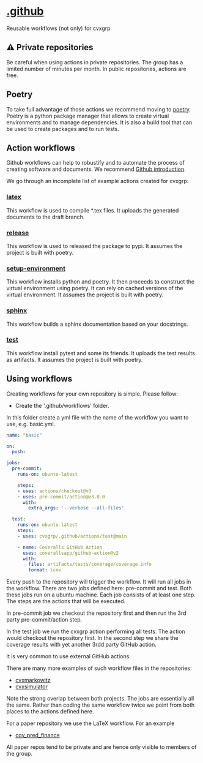 # [.github](https://docs.github.com/en/actions/using-workflows/creating-starter-workflows-for-your-organization#creating-a-starter-workflow)

Reusable workflows (not only) for cvxgrp

## :warning: Private repositories

Be careful when using actions in private repositories.
The group has a limited number of minutes per month.
In public repositories, actions are free.

## Poetry

To take full advantage of those actions we recommend moving to [poetry](https://python-poetry.org/).
Poetry is a python package manager that allows to create
virtual environments and to manage dependencies.
It is also a build tool that can be used to create packages and to run tests.

## Action workflows

Github workflows can help to robustify and to automate
the process of creating software and documents.
We recommend [Github introduction](https://docs.github.com/actions).

We go through an incomplete list of example actions created for cvxgrp:

### [latex](https://github.com/cvxgrp/.github/blob/main/actions/latex/action.yml)

This workflow is used to compile *.tex files.
It uploads the generated documents to the draft branch.

### [release](https://github.com/cvxgrp/.github/blob/main/actions/release/action.yml)

This workflow is used to released the package to pypi.
It assumes the project is built with poetry.

### [setup-environment](https://github.com/cvxgrp/.github/blob/main/actions/setup-environment/action.yml)

This workflow installs python and poetry.
It then proceeds to construct the virtual environment using poetry.
It can rely on cached versions of the virtual environment.
It assumes the project is built with poetry.

### [sphinx](https://github.com/cvxgrp/.github/blob/main/actions/sphinx/action.yml)

This workflow builds a sphinx documentation based on your docstrings.

### [test](https://github.com/cvxgrp/.github/blob/main/actions/test/action.yml)

This workflow install pytest and some its friends.
It uploads the test results as artifacts.
It assumes the project is built with poetry.

## Using workflows

Creating workflows for your own repository is simple.
Please follow:

- Create the '.github/workflows' folder.

In this folder create a yml file with the name of the workflow
you want to use, e.g. basic.yml.

```yaml
name: "basic"

on:
  push:

jobs:
  pre-commit:
    runs-on: ubuntu-latest

    steps:
    - uses: actions/checkout@v3
    - uses: pre-commit/action@v3.0.0
      with:
        extra_args: '--verbose --all-files'

  test:
    runs-on: ubuntu-latest
    steps:
    - uses: cvxgrp/.github/actions/test@main

    - name: Coveralls GitHub Action
      uses: coverallsapp/github-action@v2
      with:
        files: artifacts/tests/coverage/coverage.info
        format: lcov
```

Every push to the repository will trigger the workflow.
It will run all jobs in the workflow. 
There are two jobs defined here: pre-commit and test.
Both these jobs run on a ubuntu machine.
Each job consists of at least one step. 
The steps are the actions that will be executed.

In pre-commit job we checkout the repository first and then
run the 3rd party pre-commit/action step.

In the test job we run the cvxgrp action performing
all tests. The action would checkout the repository first.
In the second step we share the coverage results
with yet another 3rdd party GitHub action.

It is very common to use external GitHub actions.

There are many more examples of such workflow files in the repositories:

- [cvxmarkowitz](https://github.com/cvxgrp/cvxmarkowitz/tree/main/.github/workflows)
- [cvxsimulator](https://github.com/cvxgrp/simulator/tree/main/.github/workflows)

Note the strong overlap between both projects.
The jobs are essentially all the same.
Rather than coding the same workflow twice we point from both places to the actions
defined here.

For a paper repository we use the LaTeX workflow. For an example

- [cov_pred_finance](https://github.com/cvxgrp/cov_pred_finance_paper/tree/main/.github/workflows)

All paper repos tend to be private and are hence only
visible to members of the group.
